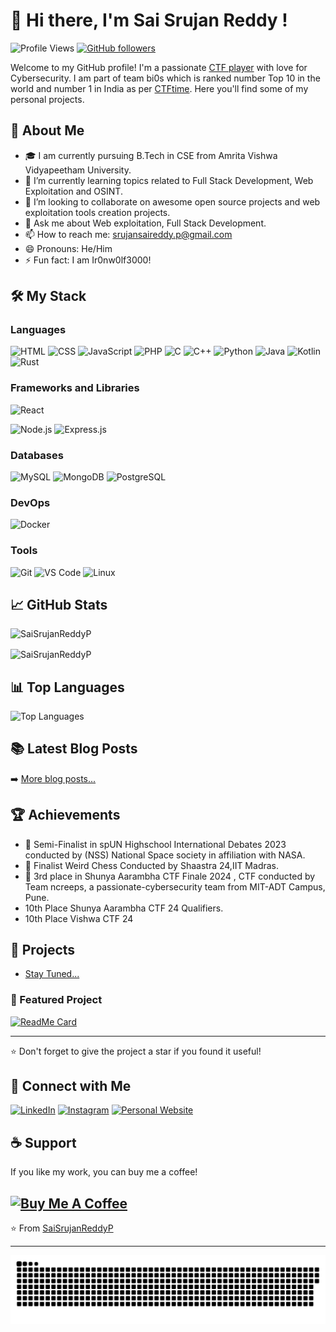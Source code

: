 # 👋 Hi there, I'm Sai Srujan Reddy !

![Profile Views](https://komarev.com/ghpvc/?username=SaiSrujanReddyP&style=flat-square&color=blue) [![GitHub followers](https://img.shields.io/github/followers/SaiSrujanReddyP?label=Follow&style=social)](https://github.com/SaiSrujanReddyP/?tab=follow)

Welcome to my GitHub profile! 
I'm a passionate [CTF player](https://ctftime.org/user/176882) with love for Cybersecurity. I am part of team bi0s which is ranked number Top 10 in the world and number 1 in India as per [CTFtime](https://ctftime.org/team/662).
Here you'll find some of my personal<!-- and collaborative--> projects.

## 🚀 About Me

- 🎓 I am currently pursuing B.Tech in CSE from Amrita Vishwa Vidyapeetham University.
- 🌱 I’m currently learning topics related to Full Stack Development, Web Exploitation and OSINT.
- 👯 I’m looking to collaborate on awesome open source projects and web exploitation tools creation projects.
- 💬 Ask me about Web exploitation, Full Stack Development.
- 📫 How to reach me: srujansaireddy.p@gmail.com
- 😄 Pronouns: He/Him
- ⚡ Fun fact: I am Ir0nw0lf3000!

## 🛠 My Stack

### Languages
![HTML](https://img.shields.io/badge/-HTML-black?style=flat-square&logo=html5)
![CSS](https://img.shields.io/badge/-CSS-black?style=flat-square&logo=css3)
![JavaScript](https://img.shields.io/badge/-JavaScript-black?style=flat-square&logo=javascript)
![PHP](https://img.shields.io/badge/-PHP-black?style=flat-square&logo=php)
![C](https://img.shields.io/badge/-C-black?style=flat-square&logo=c)
![C++](https://img.shields.io/badge/-C++-black?style=flat-square&logo=c%2B%2B)
![Python](https://img.shields.io/badge/-Python-black?style=flat-square&logo=python)
![Java](https://img.shields.io/badge/-Java-black?style=flat-square&logo=java)
![Kotlin](https://img.shields.io/badge/-Kotlin-black?style=flat-square&logo=kotlin)
![Rust](https://img.shields.io/badge/-Rust-black?style=flat-square&logo=rust)



### Frameworks and Libraries
![React](https://img.shields.io/badge/-React-black?style=flat-square&logo=react)
<!--![Laravel](https://img.shields.io/badge/-Laravel-black?style=flat-square&logo=laravel)-->
![Node.js](https://img.shields.io/badge/-Node.js-black?style=flat-square&logo=node.js)
![Express.js](https://img.shields.io/badge/-Express.js-black?style=flat-square&logo=express)

### Databases
![MySQL](https://img.shields.io/badge/-MySQL-black?style=flat-square&logo=mysql)
![MongoDB](https://img.shields.io/badge/-MongoDB-black?style=flat-square&logo=mongodb)
![PostgreSQL](https://img.shields.io/badge/-PostgreSQL-black?style=flat-square&logo=postgresql)

### DevOps
![Docker](https://img.shields.io/badge/-Docker-black?style=flat-square&logo=docker)
<!--![Jenkins](https://img.shields.io/badge/-Jenkins-black?style=flat-square&logo=jenkins)-->

### Tools
![Git](https://img.shields.io/badge/-Git-black?style=flat-square&logo=git)
![VS Code](https://img.shields.io/badge/-VS%20Code-black?style=flat-square&logo=visual-studio-code)
![Linux](https://img.shields.io/badge/-Linux-black?style=flat-square&logo=linux)


## 📈 GitHub Stats

![SaiSrujanReddyP](https://github-readme-stats.vercel.app/api?username=SaiSrujanReddyP&show_icons=true&theme=radical)

<p><img align="center" src="https://github-readme-streak-stats.herokuapp.com/?user=SaiSrujanReddyP&" alt="SaiSrujanReddyP" /></p>

## 📊 Top Languages

![Top Languages](https://github-readme-stats.vercel.app/api/top-langs/?username=SaiSrujanReddyP&layout=compact&theme=radical)

## 📚 Latest Blog Posts
<!-- BLOG-POST-LIST:START -->

<!-- BLOG-POST-LIST:END -->

➡️ [More blog posts...](https://medium.com/@srujansaireddy.p)

## 🏆 Achievements

- 🥇 Semi-Finalist in spUN Highschool International Debates 2023 conducted by (NSS) National Space society in affiliation with NASA.
- 🥈 Finalist Weird Chess Conducted by Shaastra 24,IIT Madras.
- 🥉 3rd place in Shunya Aarambha CTF Finale 2024 , CTF conducted by Team ncreeps, a passionate-cybersecurity team from MIT-ADT Campus, Pune.
-    10th Place Shunya Aarambha CTF 24 Qualifiers.
-    10th Place Vishwa CTF 24
<!-- - 🥉 [Achievement 3]-->

## 📂 Projects
- [Stay Tuned...](https://github.com/) 

### 📌 Featured Project

[![ReadMe Card](https://github-readme-card-ten.vercel.app/api/pin)](https://github.com/SaiSrujanReddyP/OnlineCTF-Writeups)

---

⭐️ Don't forget to give the project a star if you found it useful!

<!--### 🗂️ Other Projects

- [Project 1](https://github.com/SaiSrujanReddyP/): 
<!-- - [Project 2](https://github.com/SaiSrujanReddyP/): Brief description - [Project 3](https://github.com/SaiSrujanReddyP/): Brief description-->

## 🔗 Connect with Me

[![LinkedIn](https://img.shields.io/badge/-LinkedIn-blue?style=flat-square&logo=linkedin&logoColor=white)](www.linkedin.com/in/pothamsetti-sai-srujan-reddy)
[![Instagram](https://img.shields.io/badge/-Instagram-blue?style=flat-square&logo=instagram&logoColor=white)](https://www.instagram.com/naruto_ak77/)
[![Personal Website](https://img.shields.io/badge/-Website-blue?style=flat-square&logo=website&logoColor=white)](https://SaiSrujanReddyP.github.io)

## ☕️ Support

If you like my work, you can buy me a coffee!

[![Buy Me A Coffee](https://img.shields.io/badge/Buy%20Me%20A%20Coffee-yellow?style=flat-square&logo=buy-me-a-coffee&logoColor=white)](https://buymeacoffee.com/saisrujanreddyp)
---

⭐️ From [SaiSrujanReddyP](https://github.com/SaiSrujanReddyP)

---
<p align="center">
 <img width="1000" src="assets/github-snake.svg" alt="snake"/>
</p>

